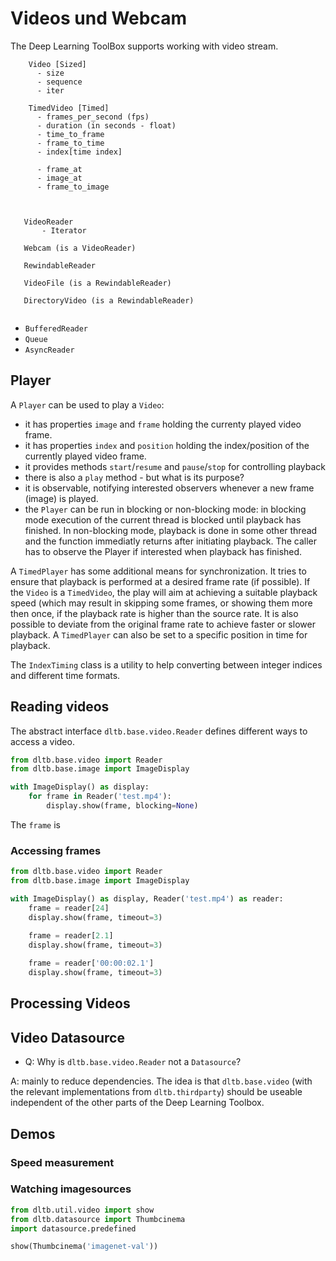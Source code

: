 # Videos und Webcam

The Deep Learning ToolBox supports working with video stream.


```
    Video [Sized]
      - size
      - sequence
      - iter
      
    TimedVideo [Timed]
      - frames_per_second (fps)
      - duration (in seconds - float)
      - time_to_frame
      - frame_to_time
      - index[time index]
      
      - frame_at
      - image_at
      - frame_to_image
      
  
   
   VideoReader
       - Iterator

   Webcam (is a VideoReader)

   RewindableReader

   VideoFile (is a RewindableReader)
   
   DirectoryVideo (is a RewindableReader)
   
```

* `BufferedReader`
* `Queue`
* `AsyncReader`

## Player

A `Player` can be used to play a `Video`:
* it has properties `image` and `frame` holding the currenty
  played video frame.
* it has properties `index` and `position` holding the index/position
  of the currently played video frame.
* it provides methods `start`/`resume` and `pause`/`stop` for 
  controlling playback
* there is also a `play` method - but what is its purpose?
* it is observable, notifying interested observers whenever a new 
  frame (image) is played.
* the `Player` can be run in blocking or non-blocking mode:
  in blocking mode execution of the current thread is blocked until
  playback has finished.  In non-blocking mode, playback is done
  in some other thread and the function immediatly returns after
  initiating playback.  The caller has to observe the Player if
  interested when playback has finished.


A `TimedPlayer` has some additional means for synchronization. It
tries to ensure that playback is performed at a desired frame rate (if
possible).  If the `Video` is a `TimedVideo`, the play will aim at
achieving a suitable playback speed (which may result in skipping some
frames, or showing them more then once, if the playback rate is higher
than the source rate.  It is also possible to deviate from the
original frame rate to achieve faster or slower playback.  A
`TimedPlayer` can also be set to a specific position in time for
playback.


The `IndexTiming` class is a utility to help converting between
integer indices and different time formats.


## Reading videos


The abstract interface `dltb.base.video.Reader` defines different ways
to access a video.

```python
from dltb.base.video import Reader
from dltb.base.image import ImageDisplay

with ImageDisplay() as display:
    for frame in Reader('test.mp4'):
        display.show(frame, blocking=None)
```
The `frame` is 


### Accessing frames

```python
from dltb.base.video import Reader
from dltb.base.image import ImageDisplay

with ImageDisplay() as display, Reader('test.mp4') as reader:
    frame = reader[24]
    display.show(frame, timeout=3)
    
    frame = reader[2.1]
    display.show(frame, timeout=3)

    frame = reader['00:00:02.1']
    display.show(frame, timeout=3)
```


## Processing Videos


## Video Datasource


* Q: Why is `dltb.base.video.Reader` not a `Datasource`?

A: mainly to reduce dependencies. The idea is that `dltb.base.video`
(with the relevant implementations from `dltb.thirdparty`) should
be useable independent of the other parts of the Deep Learning Toolbox.




## Demos


### Speed measurement



### Watching imagesources

```python
from dltb.util.video import show
from dltb.datasource import Thumbcinema
import datasource.predefined

show(Thumbcinema('imagenet-val'))
```
